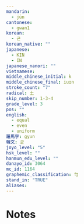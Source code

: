 ```yaml
---
mandarin:
  - jūn
cantonese:
  - gwan1
korean:
  - 균
korean_native: ""
japanese:
  - KIN
  - IN
japanese_nanori: ""
vietnamese:
middle_chinese_initial: k
middle_chinese_final: iuɪn
stroke_count: "7"
radical: 土
skip_number: 1-3-4
grade_level: 3
pos: ""
english:
  - equal
  - even
  - uniform
羅馬字: gyun
韓文: 균
joyo_level: "5"
hsk_level: ""
hanmun_edu_level: ""
danayo_id: 3064
mc_id: 1164
graphemic_classification: 勻
stand_in: "TRUE"
aliases:
---
```


# Notes
